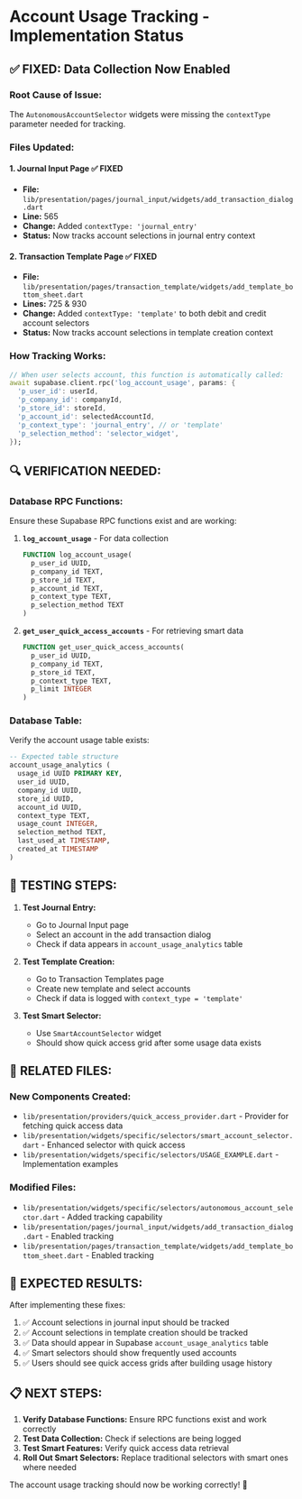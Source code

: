 # Account Usage Tracking - Implementation Status

## ✅ **FIXED: Data Collection Now Enabled**

### **Root Cause of Issue:**
The `AutonomousAccountSelector` widgets were missing the `contextType` parameter needed for tracking.

### **Files Updated:**

#### 1. **Journal Input Page** ✅ FIXED
- **File:** `lib/presentation/pages/journal_input/widgets/add_transaction_dialog.dart`
- **Line:** 565
- **Change:** Added `contextType: 'journal_entry'`
- **Status:** Now tracks account selections in journal entry context

#### 2. **Transaction Template Page** ✅ FIXED  
- **File:** `lib/presentation/pages/transaction_template/widgets/add_template_bottom_sheet.dart`
- **Lines:** 725 & 930
- **Change:** Added `contextType: 'template'` to both debit and credit account selectors
- **Status:** Now tracks account selections in template creation context

### **How Tracking Works:**

```dart
// When user selects account, this function is automatically called:
await supabase.client.rpc('log_account_usage', params: {
  'p_user_id': userId,
  'p_company_id': companyId,
  'p_store_id': storeId, 
  'p_account_id': selectedAccountId,
  'p_context_type': 'journal_entry', // or 'template'
  'p_selection_method': 'selector_widget',
});
```

## 🔍 **VERIFICATION NEEDED:**

### **Database RPC Functions:**
Ensure these Supabase RPC functions exist and are working:

1. **`log_account_usage`** - For data collection
   ```sql
   FUNCTION log_account_usage(
     p_user_id UUID,
     p_company_id TEXT,
     p_store_id TEXT,
     p_account_id TEXT,
     p_context_type TEXT,
     p_selection_method TEXT
   )
   ```

2. **`get_user_quick_access_accounts`** - For retrieving smart data
   ```sql
   FUNCTION get_user_quick_access_accounts(
     p_user_id UUID,
     p_company_id TEXT,
     p_store_id TEXT,
     p_context_type TEXT,
     p_limit INTEGER
   )
   ```

### **Database Table:**
Verify the account usage table exists:
```sql
-- Expected table structure
account_usage_analytics (
  usage_id UUID PRIMARY KEY,
  user_id UUID,
  company_id UUID,
  store_id UUID,
  account_id UUID,
  context_type TEXT,
  usage_count INTEGER,
  selection_method TEXT,
  last_used_at TIMESTAMP,
  created_at TIMESTAMP
)
```

## 🧪 **TESTING STEPS:**

1. **Test Journal Entry:**
   - Go to Journal Input page
   - Select an account in the add transaction dialog
   - Check if data appears in `account_usage_analytics` table

2. **Test Template Creation:**
   - Go to Transaction Templates page
   - Create new template and select accounts
   - Check if data is logged with `context_type = 'template'`

3. **Test Smart Selector:**
   - Use `SmartAccountSelector` widget
   - Should show quick access grid after some usage data exists

## 🔗 **RELATED FILES:**

### **New Components Created:**
- `lib/presentation/providers/quick_access_provider.dart` - Provider for fetching quick access data
- `lib/presentation/widgets/specific/selectors/smart_account_selector.dart` - Enhanced selector with quick access
- `lib/presentation/widgets/specific/selectors/USAGE_EXAMPLE.dart` - Implementation examples

### **Modified Files:**
- `lib/presentation/widgets/specific/selectors/autonomous_account_selector.dart` - Added tracking capability
- `lib/presentation/pages/journal_input/widgets/add_transaction_dialog.dart` - Enabled tracking
- `lib/presentation/pages/transaction_template/widgets/add_template_bottom_sheet.dart` - Enabled tracking

## 🎯 **EXPECTED RESULTS:**

After implementing these fixes:
1. ✅ Account selections in journal input should be tracked
2. ✅ Account selections in template creation should be tracked  
3. ✅ Data should appear in Supabase `account_usage_analytics` table
4. ✅ Smart selectors should show frequently used accounts
5. ✅ Users should see quick access grids after building usage history

## 📋 **NEXT STEPS:**

1. **Verify Database Functions:** Ensure RPC functions exist and work correctly
2. **Test Data Collection:** Check if selections are being logged
3. **Test Smart Features:** Verify quick access data retrieval  
4. **Roll Out Smart Selectors:** Replace traditional selectors with smart ones where needed

The account usage tracking should now be working correctly! 🚀